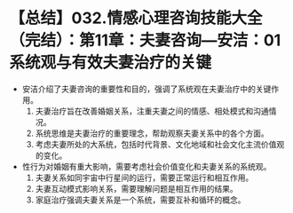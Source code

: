 # 【总结】032.情感心理咨询技能大全（完结）：第11章：夫妻咨询—安洁：01系统观与有效夫妻治疗的关键

-   安洁介绍了夫妻咨询的重要性和目的，强调了系统观在夫妻治疗中的关键作用。
    1.  夫妻治疗旨在改善婚姻关系，注重夫妻之间的情感、相处模式和沟通情况。
    2.  系统思维是夫妻治疗的重要理念，帮助观察夫妻关系中的各个方面。
    3.  考虑夫妻所处的大系统，包括时代背景、文化地域和社会文化主流价值观的变化。
-   性行为对婚姻有重大影响，需要考虑社会价值变化和夫妻关系的系统观。
    1.  夫妻关系如同宇宙中行星间的运行，需要正常运行和相互作用。
    2.  夫妻互动模式影响关系，需要理解问题是相互作用的结果。
    3.  家庭治疗强调夫妻关系是一个系统，需要互补和循环的概念。